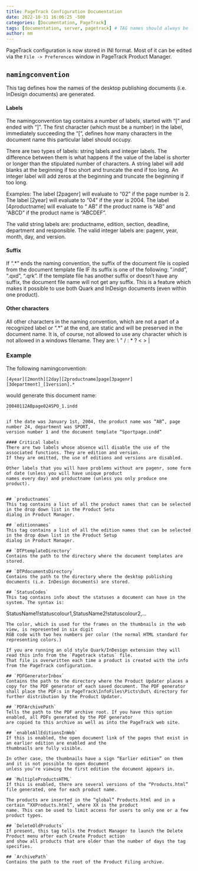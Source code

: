 ```yaml
---
title: PageTrack Configuration Documentation
date: 2022-10-31 16:06:25 -500
categories: [Documentation, PageTrack]
tags: [documentation, server, pagetrack] # TAG names should always be lowercase
author: mm
---
```

PageTrack configuration is now stored in INI format. Most of it can be edited via the `File -> Preferences` window
in PageTrack Product Manager.

## `namingconvention`
This tag defines how the names of the desktop publishing documents (i.e. InDesign documents)
are generated.

#### Labels
The namingconvention tag contains a number of labels, started with “[“ and ended with “]”. The first character
(which must be a number) in the label, immediately succeeding the “[“, defines how many characters in the
document name this particular label should occupy.

There are two types of labels: string labels and integer labels. The difference between them is what happens
if the value of the label is shorter or longer than the stipulated number of characters. A string label will
add blanks at the beginning if too short and truncate the end if too long. An integer label will add zeros
at the beginning and truncate the beginning if too long.

Examples:
The label [2pagenr] will evaluate to “02” if the page number is 2.
The label [2year] will evaluate to “04” if the year is 2004.
The label [4productname] will evaluate to “  AB” if the product name is “AB” and “ABCD” if the product name is “ABCDEF”.

The valid string labels are: productname, edition, section, deadline, department and responsible.
The valid integer labels are: pagenr, year, month, day, and version.

#### Suffix
If “.*” ends the naming convention, the suffix of the document file is copied from the document template file IF its suffix is one of the following: “.indd”, “.qxd”, “.qrk”. If the template file has another suffix or doesn’t have any suffix, the document file name will not get any suffix. This is a feature which makes it possible to use both Quark and InDesign documents (even within one product).

#### Other characters
All other characters in the naming convention, which are not a part of a recognized label or “.*” at the end, are static and will be preserved in the document name. It is, of course, not allowed to use any character which is not allowed in a windows filename. They are: \ " / : * ? < > |

### Example
The following namingconvention:
```
[4year][2month][2day][2productname]page[3pagenr][3department]_[1version].*
```

would generate this document name:
```
20040112ABpage024SPO_1.indd
``

if the date was January 1st, 2004, the product name was “AB”, page number 24, department was SPORT,
version number 1 and the document template “Sportpage.indd”

#### Critical labels
There are two labels whose absence will disable the use of the associated functions. They are edition and version.
If they are omitted, the use of editions and versions are disabled.

Other labels that you will have problems without are pagenr, some form of date (unless you will have unique product
names every day) and productname (unless you only produce one product).


## `productnames`
This tag contains a list of all the product names that can be selected in the drop down list in the Product Setu
dialog in Product Manager.

## `editionnames`
This tag contains a list of all the edition names that can be selected in the drop down list in the Product Setup
dialog in Product Manager.

## `DTPtemplateDirectory`
Contains the path to the directory where the document templates are stored.

## `DTPdocumentsDirectory`
Contains the path to the directory where the desktop publishing documents (i.e. InDesign documents) are stored.

## `StatusCodes`
This tag contains info about the statuses a document can have in the system. The syntax is:
```
StatusName1!statuscolour1,StatusName2!statuscolour2,...
```
The color, which is used for the frames on the thumbnails in the web view, is represented in six digit
RGB code with two hex numbers per color (the normal HTML standard for representing colors.)

If you are running an old style Quark/InDesign extension they will read this info from the `Pagetrack status` file.
That file is overwritten each time a product is created with the info from the PageTrack configuration.

## `PDFGeneratorInbox`
Contains the path to the directory where the Product Updater places a copy for the PDF generator of each saved document. The PDF generator shall place the PDF:s in PageTrack\InfoFiles\Picts\Out\ directory for further distribution by the Product Updater.

## `PDFArchivePath`
Tells the path to the PDF archive root. If you have this option enabled, all PDFs generated by the PDF generator
are copied to this archive as well as into the PageTrack web site.

## `enableAllEditionsInWeb`
If this is enabled, the open document link of the pages that exist in an earlier edition are enabled and the
thumbnails are fully visible.

In other case, the thumbnails have a sign “Earlier edition” on them and it is not possible to open document
unless you’re viewing the first edition the document appears in.

## `MultipleProductsHTML`
If this is enabled, there are several versions of the “Products.html” file generated, one for each product name.

The products are inserted in the “global” Products.html and in a certain “XXProducts.html”, where XX is the product
name. This can be used to limit access for users to only one or a few product types.

## `DeleteOldProducts`
If present, this tag tells the Product Manager to launch the Delete Product menu after each Create Product action
and show all products that are older than the number of days the tag specifies.

## `ArchivePath`
Contains the path to the root of the Product Filing archive.
